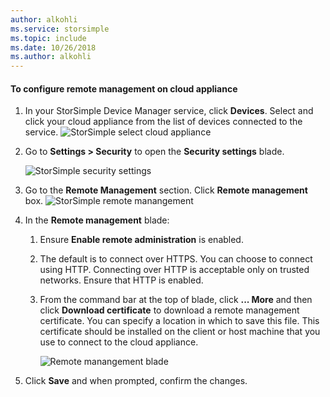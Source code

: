 ```yaml
---
author: alkohli
ms.service: storsimple
ms.topic: include
ms.date: 10/26/2018
ms.author: alkohli
---
```


#### To configure remote management on cloud appliance

1. In your StorSimple Device Manager service, click **Devices**. Select and click your cloud appliance from the list of devices connected to the service.
    ![StorSimple select cloud appliance](./media/storsimple-8000-configure-remote-management-http-device/sca-remote-manage1.png)

2. Go to **Settings > Security** to open the **Security settings** blade.

     ![StorSimple security settings](./media/storsimple-8000-configure-remote-management-http-device/sca-remote-manage2.png)

3. Go to the **Remote Management** section. Click **Remote management** box.
     ![StorSimple remote manangement](./media/storsimple-8000-configure-remote-management-http-device/sca-remote-manage3.png)

4. In the **Remote management** blade:

    1. Ensure **Enable remote administration** is enabled.
    2. The default is to connect over HTTPS. You can choose to connect using HTTP. Connecting over HTTP is acceptable only on trusted networks. Ensure that HTTP is enabled.
    3. From the command bar at the top of blade, click **... More** and then click **Download certificate** to download a remote management certificate. You can specify a location in which to save this file. This certificate should be installed on the client or host machine that you use to connect to the cloud appliance.

        ![Remote manangement blade](./media/storsimple-8000-configure-remote-management-http-device/sca-remote-manage4.png)
5. Click **Save** and when prompted, confirm the changes.